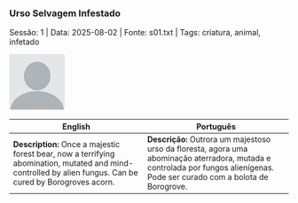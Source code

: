 ### Urso Selvagem Infestado

Sessão: 1 | Data: 2025-08-02 | Fonte: s01.txt | Tags: criatura, animal, infetado

![Urso Selvagem Infestado](blank.png)

| English | Português |
|---------|-----------|
| **Description:** Once a majestic forest bear, now a terrifying abomination, mutated and mind-controlled by alien fungus. Can be cured by Borogroves acorn. | **Descrição:** Outrora um majestoso urso da floresta, agora uma abominação aterradora, mutada e controlada por fungos alienígenas. Pode ser curado com a bolota de Borogrove. |

























